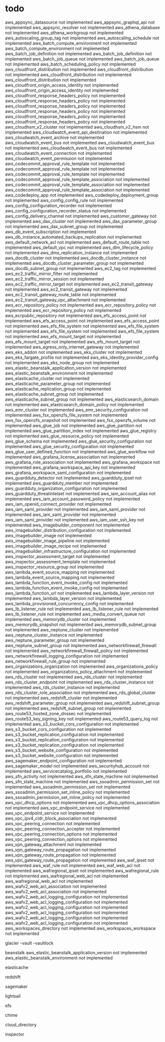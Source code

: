 # todo

aws_appsync_datasource not implemented
aws_appsync_graphql_api not implemented
aws_appsync_resolver not implemented
aws_athena_database not implemented
aws_athena_workgroup not implemented
aws_autoscaling_group_tag not implemented
aws_autoscaling_schedule not implemented
aws_batch_compute_environment not implemented
aws_batch_compute_environment not implemented
aws_batch_job_definition not implemented
aws_batch_job_definition not implemented
aws_batch_job_queue not implemented
aws_batch_job_queue not implemented
aws_batch_scheduling_policy not implemented
aws_cloudfront_distribution not implemented
aws_cloudfront_distribution not implemented
aws_cloudfront_distribution not implemented
aws_cloudfront_distribution not implemented
aws_cloudfront_origin_access_identity not implemented
aws_cloudfront_origin_access_identity not implemented
aws_cloudfront_response_headers_policy not implemented
aws_cloudfront_response_headers_policy not implemented
aws_cloudfront_response_headers_policy not implemented
aws_cloudfront_response_headers_policy not implemented
aws_cloudfront_response_headers_policy not implemented
aws_cloudfront_response_headers_policy not implemented
aws_cloudhsm_v2_cluster not implemented
aws_cloudhsm_v2_hsm not implemented
aws_cloudwatch_event_api_destination not implemented
aws_cloudwatch_event_archive not implemented
aws_cloudwatch_event_bus not implemented
aws_cloudwatch_event_bus not implemented
aws_cloudwatch_event_bus not implemented
aws_cloudwatch_event_connection not implemented
aws_cloudwatch_event_permission not implemented
aws_codecommit_approval_rule_template not implemented
aws_codecommit_approval_rule_template not implemented
aws_codecommit_approval_rule_template not implemented
aws_codecommit_approval_rule_template_association not implemented
aws_codecommit_approval_rule_template_association not implemented
aws_codecommit_approval_rule_template_association not implemented
aws_codedeploy_app not implemented
aws_codedeploy_deployment_group not implemented
aws_config_config_rule not implemented
aws_config_configuration_recorder not implemented
aws_config_configuration_recorder_status not implemented
aws_config_delivery_channel not implemented
aws_customer_gateway not implemented
aws_dax_cluster not implemented
aws_dax_parameter_group not implemented
aws_dax_subnet_group not implemented
aws_db_event_subscription not implemented
aws_db_instance_automated_backups_replication not implemented
aws_default_network_acl not implemented
aws_default_route_table not implemented
aws_default_vpc not implemented
aws_dlm_lifecycle_policy not implemented
aws_dms_replication_instance not implemented
aws_docdb_cluster not implemented
aws_docdb_cluster_instance not implemented
aws_docdb_cluster_parameter_group not implemented
aws_docdb_subnet_group not implemented
aws_ec2_tag not implemented
aws_ec2_traffic_mirror_filter not implemented
aws_ec2_traffic_mirror_session not implemented
aws_ec2_traffic_mirror_target not implemented
aws_ec2_transit_gateway not implemented
aws_ec2_transit_gateway not implemented
aws_ec2_transit_gateway_route_table not implemented
aws_ec2_transit_gateway_vpc_attachment not implemented
aws_ecr_repository_policy not implemented
aws_ecr_repository_policy not implemented
aws_ecr_repository_policy not implemented
aws_ecrpublic_repository not implemented
aws_efs_access_point not implemented
aws_efs_access_point not implemented
aws_efs_access_point not implemented
aws_efs_file_system not implemented
aws_efs_file_system not implemented
aws_efs_file_system not implemented
aws_efs_file_system not implemented
aws_efs_mount_target not implemented
aws_efs_mount_target not implemented
aws_efs_mount_target not implemented
aws_egress_only_internet_gateway not implemented
aws_eks_addon not implemented
aws_eks_cluster not implemented
aws_eks_fargate_profile not implemented
aws_eks_identity_provider_config not implemented
aws_eks_node_group not implemented
aws_elastic_beanstalk_application_version not implemented
aws_elastic_beanstalk_environment not implemented
aws_elasticache_cluster not implemented
aws_elasticache_parameter_group not implemented
aws_elasticache_replication_group not implemented
aws_elasticache_subnet_group not implemented
aws_elasticache_subnet_group not implemented
aws_elasticsearch_domain not implemented
aws_elasticsearch_domain_policy not implemented
aws_emr_cluster not implemented
aws_emr_security_configuration not implemented
aws_fsx_openzfs_file_system not implemented
aws_fsx_openzfs_snapshot not implemented
aws_fsx_openzfs_volume not implemented
aws_glue_job not implemented
aws_glue_partition not implemented
aws_glue_partition_index not implemented
aws_glue_registry not implemented
aws_glue_resource_policy not implemented
aws_glue_schema not implemented
aws_glue_security_configuration not implemented
aws_glue_security_configuration not implemented
aws_glue_user_defined_function not implemented
aws_glue_workflow not implemented
aws_grafana_license_association not implemented
aws_grafana_role_association not implemented
aws_grafana_workspace not implemented
aws_grafana_workspace_api_key not implemented
aws_grafana_workspace_saml_configuration not implemented
aws_guardduty_detector not implemented
aws_guardduty_ipset not implemented
aws_guardduty_member not implemented
aws_guardduty_organization_configuration not implemented
aws_guardduty_threatintelset not implemented
aws_iam_account_alias not implemented
aws_iam_account_password_policy not implemented
aws_iam_openid_connect_provider not implemented
aws_iam_saml_provider not implemented
aws_iam_saml_provider not implemented
aws_iam_saml_provider not implemented
aws_iam_saml_provider not implemented
aws_iam_user_ssh_key not implemented
aws_imagebuilder_component not implemented
aws_imagebuilder_distribution_configuration not implemented
aws_imagebuilder_image not implemented
aws_imagebuilder_image_pipeline not implemented
aws_imagebuilder_image_recipe not implemented
aws_imagebuilder_infrastructure_configuration not implemented
aws_inspector_assessment_target not implemented
aws_inspector_assessment_template not implemented
aws_inspector_resource_group not implemented
aws_lambda_event_source_mapping not implemented
aws_lambda_event_source_mapping not implemented
aws_lambda_function_event_invoke_config not implemented
aws_lambda_function_event_invoke_config not implemented
aws_lambda_function_url not implemented
aws_lambda_layer_version not implemented
aws_lambda_layer_version not implemented
aws_lambda_provisioned_concurrency_config not implemented
aws_lb_listener_rule not implemented
aws_lb_listener_rule not implemented
aws_lb_listener_rule not implemented
aws_media_convert_queue not implemented
aws_memorydb_cluster not implemented
aws_memorydb_snapshot not implemented
aws_memorydb_subnet_group not implemented
aws_neptune_cluster not implemented
aws_neptune_cluster_instance not implemented
aws_neptune_parameter_group not implemented
aws_neptune_subnet_group not implemented
aws_networkfirewall_firewall not implemented
aws_networkfirewall_firewall_policy not implemented
aws_networkfirewall_logging_configuration not implemented
aws_networkfirewall_rule_group not implemented
aws_organizations_organization not implemented
aws_organizations_policy not implemented
aws_organizations_policy_attachment not implemented
aws_rds_cluster not implemented
aws_rds_cluster not implemented
aws_rds_cluster_endpoint not implemented
aws_rds_cluster_instance not implemented
aws_rds_cluster_instance not implemented
aws_rds_cluster_role_association not implemented
aws_rds_global_cluster not implemented
aws_redshift_cluster not implemented
aws_redshift_parameter_group not implemented
aws_redshift_subnet_group not implemented
aws_redshift_subnet_group not implemented
aws_route53_hosted_zone_dnssec not implemented
aws_route53_key_signing_key not implemented
aws_route53_query_log not implemented
aws_s3_bucket_cors_configuration not implemented
aws_s3_bucket_cors_configuration not implemented
aws_s3_bucket_replication_configuration not implemented
aws_s3_bucket_replication_configuration not implemented
aws_s3_bucket_replication_configuration not implemented
aws_s3_bucket_website_configuration not implemented
aws_s3_bucket_website_configuration not implemented
aws_sagemaker_endpoint_configuration not implemented
aws_sagemaker_model not implemented
aws_securityhub_account not implemented
aws_servicecatalog_portfolio not implemented
aws_sfn_activity not implemented
aws_sfn_state_machine not implemented
aws_sfn_state_machine not implemented
aws_ssoadmin_permission_set not implemented
aws_ssoadmin_permission_set not implemented
aws_ssoadmin_permission_set_inline_policy not implemented
aws_ssoadmin_permission_set_inline_policy not implemented
aws_vpc_dhcp_options not implemented
aws_vpc_dhcp_options_association not implemented
aws_vpc_endpoint_service not implemented
aws_vpc_endpoint_service not implemented
aws_vpc_ipv4_cidr_block_association not implemented
aws_vpc_peering_connection not implemented
aws_vpc_peering_connection_accepter not implemented
aws_vpc_peering_connection_options not implemented
aws_vpc_peering_connection_options not implemented
aws_vpn_gateway_attachment not implemented
aws_vpn_gateway_route_propagation not implemented
aws_vpn_gateway_route_propagation not implemented
aws_vpn_gateway_route_propagation not implemented
aws_waf_ipset not implemented
aws_waf_rule not implemented
aws_waf_web_acl not implemented
aws_wafregional_ipset not implemented
aws_wafregional_rule not implemented
aws_wafregional_web_acl not implemented
aws_wafregional_web_acl not implemented
aws_wafv2_web_acl_association not implemented
aws_wafv2_web_acl_association not implemented
aws_wafv2_web_acl_logging_configuration not implemented
aws_wafv2_web_acl_logging_configuration not implemented
aws_wafv2_web_acl_logging_configuration not implemented
aws_wafv2_web_acl_logging_configuration not implemented
aws_wafv2_web_acl_logging_configuration not implemented
aws_wafv2_web_acl_logging_configuration not implemented
aws_workspaces_directory not implemented
aws_workspaces_workspace not implemented

glacier
-vault
-vaultlock

beanstalk
aws_elastic_beanstalk_application_version not implemented
aws_elastic_beanstalk_environment not implemented

elasticache

redshift

sagemaker

lightsail

efs

chime

cloud_directory

inspector
